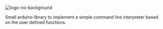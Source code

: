 ![logo-no-background](https://github.com/NoNamedCat/sCLI/assets/39467683/66eb4f94-9409-4cea-8a28-065e23f59527)

Small arduino library to implement a simple command line interpreter based on the user defined functions.
